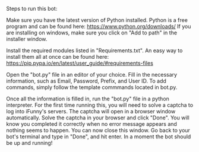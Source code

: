 Steps to run this bot:

Make sure you have the latest version of Python installed. Python is a free program and can be found here: https://www.python.org/downloads/
If you are installing on windows, make sure you click on "Add to path" in the installer window.

Install the required modules listed in "Requirements.txt". An easy way to install them all at once can be found here: https://pip.pypa.io/en/latest/user_guide/#requirements-files

Open the "bot.py" file in an editor of your choice. Fill in the necessary information, such as Email, Password, Prefix, and User ID. To add commands, simply follow the template commmands located in bot.py.

Once all the information is filled in, run the "bot.py" file in a python interpreter. For the first time running this, you will need to solve a captcha to log into iFunny's servers. The captcha will open 
in a browser window automatically. Solve the captcha in your browser and click "Done". You will know you completed it correctly when no error message appears and nothing seems to happen. You can now close
this window. Go back to your bot's terminal and type in "Done", and hit enter. In a moment the bot should be up and running!
